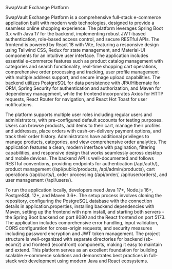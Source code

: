 SwapVault Exchange Platform


SwapVault Exchange Platform is a comprehensive full-stack e-commerce application built with modern web technologies, designed to provide a seamless online shopping experience. The platform leverages Spring Boot 3.x with Java 17 for the backend, implementing robust JWT-based authentication, role-based access control, and secure RESTful APIs. The frontend is powered by React 18 with Vite, featuring a responsive design using Tailwind CSS, Redux for state management, and Material-UI components for an intuitive user interface. The application includes essential e-commerce features such as product catalog management with categories and search functionality, real-time shopping cart operations, comprehensive order processing and tracking, user profile management with multiple address support, and secure image upload capabilities. The backend utilizes PostgreSQL for data persistence with JPA/Hibernate for ORM, Spring Security for authentication and authorization, and Maven for dependency management, while the frontend incorporates Axios for HTTP requests, React Router for navigation, and React Hot Toast for user notifications.

The platform supports multiple user roles including regular users and administrators, with pre-configured default accounts for testing purposes. Users can browse products, add items to their cart, manage their profiles and addresses, place orders with cash-on-delivery payment options, and track their order history. Administrators have additional privileges to manage products, categories, and view comprehensive order analytics. The application features a clean, modern interface with pagination, filtering capabilities, and responsive design that works seamlessly across desktop and mobile devices. The backend API is well-documented and follows RESTful conventions, providing endpoints for authentication (/api/auth/), product management (/api/public/products, /api/admin/products), cart operations (/api/carts/), order processing (/api/order/, /api/user/orders), and user management (/api/users/).

To run the application locally, developers need Java 17+, Node.js 16+, PostgreSQL 12+, and Maven 3.6+. The setup process involves cloning the repository, configuring the PostgreSQL database with the connection details in application.properties, installing backend dependencies with Maven, setting up the frontend with npm install, and starting both servers - the Spring Boot backend on port 8080 and the React frontend on port 5173. The application includes comprehensive error handling, input validation, CORS configuration for cross-origin requests, and security measures including password encryption and JWT token management. The project structure is well-organized with separate directories for backend (sb-ecom2) and frontend (ecomfront) components, making it easy to maintain and extend. This platform serves as an excellent foundation for building scalable e-commerce solutions and demonstrates best practices in full-stack web development using modern Java and React ecosystems.
